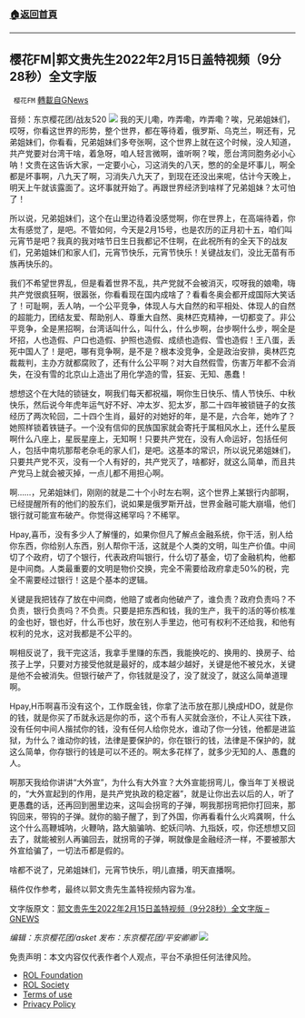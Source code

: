 ###  [:house:返回首頁](https://github.com/ourhimalayas/txt)
---


## 樱花FM|郭文贵先生2022年2月15日盖特视频（9分28秒）全文字版
` 樱花FM` [轉載自GNews](https://gnews.org/zh-hans/2061417/)

音频：东京樱花团/战友520
![](https://lh3.googleusercontent.com/GShoaui6gpe-UDoXMbxsrdlJDvbb1ttTqPku8sS-W3QHeAPc2Spt9aUbJDHS51bhWZnvmo5lo44mFW8Dh78w6OCkfoeRgVo5F8kXoaqzbP1iKNet0sDzlYPrpNcLXpsc8w)
我的天儿嘞，咋弄嘞，咋弄嘞？唉，兄弟姐妹们，哎呀，你看这世界的形势，整个世界，都在等待着，俄罗斯、乌克兰，啊还有，兄弟姐妹们，你看看，兄弟姐妹们多夸张啊，这个世界上就在这个时候，没人知道，共产党要对台湾干啥，着急呀，咱人轻言微啊，谁听啊？唉，愿台湾同胞务必小心呐！文贵在这告诉大家，一定要小心，习这消失的八天，憋的的全是坏事儿，啊全都是坏事啊，八九天了啊，习消失八九天了，到现在还没出来呢，估计今天晚上，明天上午就该露面了。这坏事就开始了。再跟世界经济到啥样了兄弟姐妹？太可怕了！

所以说，兄弟姐妹们，这个在山里边待着没感觉啊，你在世界上，在高端待着，你太有感觉了，是吧。不管如何，今天是2月15号，也是农历的正月初十五，咱们叫元宵节是吧？我真的我对啥节日生日我都记不住啊，在此祝所有的全天下的战友们，兄弟姐妹们和家人们，元宵节快乐，元宵节快乐！关键战友们，没比无苗有币族再快乐的。

我们不希望世界乱，但是看着世界不乱，共产党就不会被消灭，哎呀我的娘嘞，嗨共产党很疯狂啊，很嚣张，你看看现在国内成啥了？看看冬奥会都开成国际大笑话了！可耻啊，丢人呐，一个公平竞争，体现人与大自然的和平相处、体现人的自然的超能力，团结友爱、帮助别人、尊重大自然、奥林匹克精神，一切都变了。非公平竞争，全是黑招啊，台湾话叫什么，叫什么，什么步啊，台步啊什么步，啊全是坏招，人也造假、户口也造假、护照也造假、成绩也造假、雪也造假！王八蛋，丢死中国人了！是吧，哪有竞争啊，是不是？根本没竞争，全是政治安排，奥林匹克裁裁判，主办方就都腐败了，还有什么公平啊？对大自然假雪，伤害万年都不会消失，在没有雪的北京山上造出了用化学造的雪，狂妄、无知、愚蠢！

想想这个在大陆的锁链女，啊我们每天都祝福，啊你生日快乐、情人节快乐、中秋快乐，然后说今年虎年运气好不好、冲太岁、犯太岁，那二十四年被锁链子的女孩经历了两次轮回，二十四个生肖，最好的对她好的年，是不是，六合年，她咋了？她照样锁着铁链子。一个没有信仰的民族国家就会寄托于属相风水上，还什么星辰啊什么八座上，星辰星座上，无知啊！只要共产党在，没有人命运好，包括任何人，包括中南坑那帮老杂毛的家人们，是吧。这基本的常识，所以说兄弟姐妹们，只要共产党不灭，没有一个人有好的，共产党灭了，啥都好，就这么简单，而且共产党马上就会被灭掉，一点儿都不用担心啊。

啊……，兄弟姐妹们，刚刚的就是二十个小时左右啊，这个世界上某银行内部啊，已经提醒所有的他们的股东们，说如果是俄罗斯开战，世界金融可能大崩塌，他们银行就可能宣布破产。你觉得这稀罕吗？不稀罕。

Hpay,喜币，没有多少人了解懂的，如果你但凡了解点金融系统，你干活，别人给你东西，你给别人东西，别人帮你干活，这就是个人类的文明，叫生产价值。中间切了个政府，切了个银行，代表政府叫银行，什么切了基金，切了金融机构，他都是中间商。人类最重要的文明是物价交换，完全不需要给政府拿走50%的税，完全不需要经过银行！这是个基本的逻辑。

关键是我把钱存了放在中间商，他赔了或者向他破产了，谁负责？政府负责吗？不负责，银行负责吗？不负责。只要是把东西和钱，我的生产，我干的活的等价核准的金也好，银也好，什么币也好，放在别人手里边，他可有权利不还给我，和他有权利的兑水，这对我都是不公平的。

啊相反说了，我干完这活，我拿手里赚的东西，我能换吃的、换用的、换房子、给孩子上学，只要对方接受他就是最好的，成本越少越好，关键是他不被兑水，关键是他不会被消失。但银行破产了，你钱就是没了，没了就没了，就这么简单道理啊。

Hpay,H币啊喜币没有这个，工作既金钱，你拿了法币放在那儿换成HDO，就是你的钱，就是你买了币就永远是你的币，这个币有人买就会涨价，不让人买往下跌，没有任何中间人揩拭你的钱，没有任何人给你兑水，谁动了你一分钱，他都是进监狱，为什么？谁动你的钱，法律是要保护的，你在银行的钱，法律是不保护的，就这么简单，你存银行的钱是可以不还的。啊太多花样了，就多少无知的人、愚蠢的人。

啊那天我给你讲讲“大外宣”，为什么有大外宣？大外宣能拐弯儿，像当年丁关根说的，“大外宣起到的作用，是共产党执政的稳定器”，就是让你出去以后的人，听了更愚蠢的话，还再回到圈里边来，这叫会拐弯的子弹，啊我那拐弯把你打回来，那钩回来，带钩的子弹。就你的脑子醒了，到了外国，你再看看什么火鸡龚啊，什么这个什么高鞭城呐，火鞭呐，路大脑骗呐、蛇妖闫呐、九指妖，哎，你还想想又回去了，就能被别人再骗回去，就拐弯的子弹，啊就像是金融经济一样，不要被那大外宣给骗了，一切法币都是假的。

啥都不说了，兄弟姐妹们，元宵节快乐，明儿直播，明天直播啊。

稿件仅作参考，最终以郭文贵先生盖特视频内容为准。

文字版原文：[郭文贵先生2022年2月15日盖特视频（9分28秒）全文字版 – GNEWS](https://gnews.org/zh-hans/2011801/)

*编辑：东京樱花团/asket
发布：东京樱花团/平安卿卿*
![](https://assets.gnews.org/wp-content/uploads/2021/12/yht.jpg)
 

免责声明：本文内容仅代表作者个人观点，平台不承担任何法律风险。

- [ROL Foundation](https://rolfoundation.org/)
- [ROL Society](https://rolsociety.org/)
- [Terms of use](https://gnews.org/terms-of-use-3/)
- [Privacy Policy](https://gnews.org/privacy-policy/)

